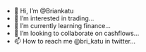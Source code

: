 - 👋 Hi, I’m @Briankatu
- 👀 I’m interested in trading...
- 🌱 I’m currently learning finance...
- 💞️ I’m looking to collaborate on cashflows...
- 📫 How to reach me @bri_katu in twitter...

<!---
Briankatu/Briankatu is a ✨ special ✨ repository because its `README.md` (this file) appears on your GitHub profile.
You can click the Preview link to take a look at your changes.
--->
